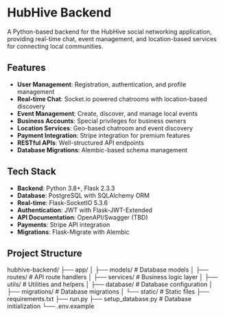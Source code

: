 # HubHive Backend

A Python-based backend for the HubHive social networking application, providing real-time chat, event management, and location-based services for connecting local communities.

## Features

- **User Management**: Registration, authentication, and profile management
- **Real-time Chat**: Socket.io powered chatrooms with location-based discovery
- **Event Management**: Create, discover, and manage local events
- **Business Accounts**: Special privileges for business owners
- **Location Services**: Geo-based chatroom and event discovery
- **Payment Integration**: Stripe integration for premium features
- **RESTful APIs**: Well-structured API endpoints
- **Database Migrations**: Alembic-based schema management

## Tech Stack

- **Backend**: Python 3.8+, Flask 2.3.3
- **Database**: PostgreSQL with SQLAlchemy ORM
- **Real-time**: Flask-SocketIO 5.3.6
- **Authentication**: JWT with Flask-JWT-Extended
- **API Documentation**: OpenAPI/Swagger (TBD)
- **Payments**: Stripe API integration
- **Migrations**: Flask-Migrate with Alembic

## Project Structure
hubhive-backend/
├── app/
│ ├── models/ # Database models
│ ├── routes/ # API route handlers
│ ├── services/ # Business logic layer
│ ├── utils/ # Utilities and helpers
│ ├── database/ # Database configuration
│ ├── migrations/ # Database migrations
│ └── static/ # Static files
├── requirements.txt
├── run.py
├── setup_database.py # Database initialization
└── .env.example
